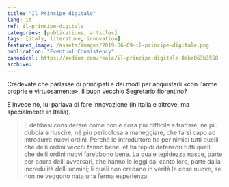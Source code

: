 ```yaml
---
title: "Il Principe digitale"
lang: it
ref: il-principe-digitale
categories: [publications, articles]
tags: [italy, literature, innovation]
featured_image: /assets/images/2019-06-09-il-principe-digitale.png
publication: "Eventual Consistency"
canonical: https://medium.com/reale/il-principe-digitale-8aba063b3558
archive:
---
```


Credevate che parlasse di principati e dei modi per acquistarli «con l'arme proprie e virtuosamente», il buon vecchio Segretario fiorentino?

E invece no, lui parlava di fare innovazione (in Italia e altrove, ma specialmente in Italia).

> E debbasi considerare come non è cosa più difficile a trattare, né più dubbia a riuscire, né più pericolosa a maneggiare, che farsi capo ad introdurre nuovi ordini. Perché lo introduttore ha per nimici tutti quelli che delli ordini vecchi fanno bene, et ha tepidi defensori tutti quelli che delli ordini nuovi farebbono bene. La quale tepidezza nasce, parte per paura delli avversari, che hanno le leggi dal canto loro, parte dalla incredulità delli uomini; li quali non credano in verità le cose nuove, se non ne veggono nata una ferma esperienza.
